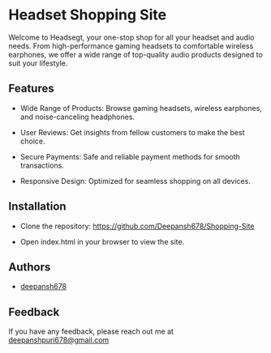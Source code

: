 
# Headset Shopping Site

Welcome to Headsegt, your one-stop shop for all your headset and audio needs. From high-performance gaming headsets to comfortable wireless earphones, we offer a wide range of top-quality audio products designed to suit your lifestyle.
## Features

- Wide Range of Products: Browse gaming headsets, wireless earphones, and noise-canceling headphones.

- User Reviews: Get insights from fellow customers to make the best choice.

- Secure Payments: Safe and reliable payment methods for smooth transactions.

- Responsive Design: Optimized for seamless shopping on all devices.
## Installation

 - Clone the repository: https://github.com/Deepansh678/Shopping-Site

 - Open index.html in your browser to view the site.


## Authors

- [deepansh678](https://github.com/Deepansh678)


## Feedback

If you have any feedback, please reach out me at deepanshpuri678@gmail.com

